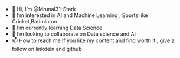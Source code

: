 - 👋 Hi, I’m @Mrunal31-Stark
- 👀 I’m interested in AI and Machine Learning , Sports like Cricket,Badminton
- 🌱 I’m currently learning Data Science
- 💞️ I’m looking to collaborate on Data science and AI
- 📫 How to reach me If you like my content and find worth it , give a follow on linkdeln and github

<!---
Mrunal31-Stark/Mrunal31-Stark is a ✨ special ✨ repository because its `README.md` (this file) appears on your GitHub profile.
You can click the Preview link to take a look at your changes.
--->
